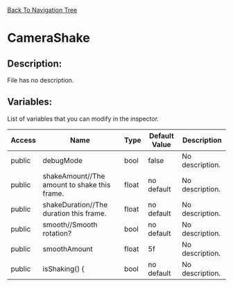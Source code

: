 [Back To Navigation Tree](https://wesleywh.github.io/GameDevRepo/docs/navigation.html)
# CameraShake

## Description:
File has no description.

## Variables:
List of variables that you can modify in the inspector.

|Access|Name|Type|Default Value|Description|
|---|---|---|---|---|
|public|debugMode|bool|false|No description.|
|public|shakeAmount//The amount to shake this frame.|float|no default|No description.|
|public|shakeDuration//The duration this frame.|float|no default|No description.|
|public|smooth//Smooth rotation?|bool|no default|No description.|
|public|smoothAmount|float|5f|No description.|
|public|isShaking() {|bool|no default|No description.|
